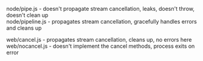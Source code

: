 node/pipe.js - doesn't propagate stream cancellation, leaks, doesn't throw, doesn't clean up<br>
node/pipeline.js - propagates stream cancellation, gracefully handles errors and cleans up<br>

web/cancel.js - propagates stream cancellation, cleans up, no errors here<br>
web/nocancel.js - doesn't implement the cancel methods, process exits on error<br>


